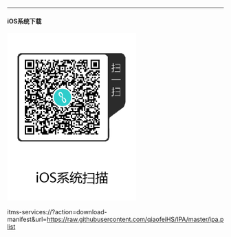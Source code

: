 
- - - - - 
#### iOS系统下载

![图片的alt信息，可空](https://github.com/qiaofeiHS/IPA/blob/master/1575876706.png)

itms-services://?action=download-manifest&url=https://raw.githubusercontent.com/qiaofeiHS/IPA/master/ipa.plist
